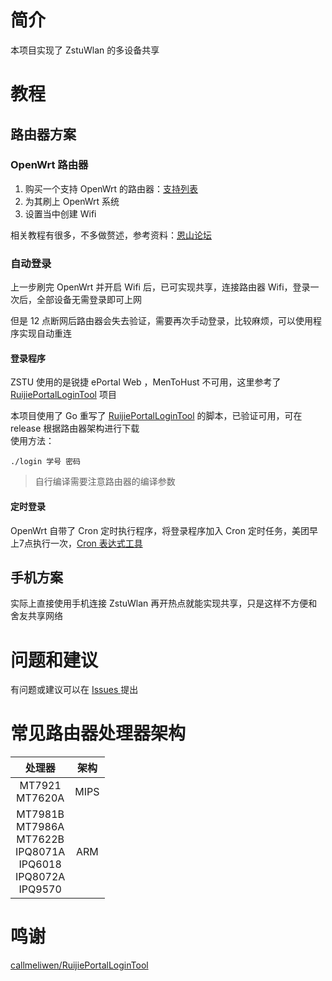 # 简介
本项目实现了 ZstuWlan 的多设备共享  

# 教程
## 路由器方案
### OpenWrt 路由器
1. 购买一个支持 OpenWrt 的路由器：[支持列表](http://www.ttcoder.cn/index.php/2024/04/14/support-openwrt-routers/)  
2. 为其刷上 OpenWrt 系统
3. 设置当中创建 Wifi  

相关教程有很多，不多做赘述，参考资料：[恩山论坛](https://www.right.com.cn/forum/forum.php)  

### 自动登录
上一步刷完 OpenWrt 并开启 Wifi 后，已可实现共享，连接路由器 Wifi，登录一次后，全部设备无需登录即可上网  

但是 12 点断网后路由器会失去验证，需要再次手动登录，比较麻烦，可以使用程序实现自动重连
#### 登录程序
ZSTU 使用的是锐捷 ePortal Web ，MenToHust 不可用，这里参考了 [RuijiePortalLoginTool](https://github.com/callmeliwen/RuijiePortalLoginTool) 项目

本项目使用了 Go 重写了 [RuijiePortalLoginTool](https://github.com/callmeliwen/RuijiePortalLoginTool) 的脚本，已验证可用，可在 release 根据路由器架构进行下载    
使用方法：  
```shell
./login 学号 密码
```

> 自行编译需要注意路由器的编译参数


#### 定时登录
OpenWrt 自带了 Cron 定时执行程序，将登录程序加入 Cron 定时任务，美团早上7点执行一次，[Cron 表达式工具](https://cron.ciding.cc/)

## 手机方案
实际上直接使用手机连接 ZstuWlan 再开热点就能实现共享，只是这样不方便和舍友共享网络


# 问题和建议
有问题或建议可以在 [Issues ](https://github.com/YeSZ1520/ZstuWlan/issues)提出

# 常见路由器处理器架构

|           处理器            |架构|
|:------------------------:|:---:|
|    MT7921<br>MT7620A     |MIPS|
| MT7981B<br>MT7986A<br>MT7622B<br>IPQ8071A<br>IPQ6018<br>IPQ8072A<br>IPQ9570<br>|ARM|

# 鸣谢
[callmeliwen/RuijiePortalLoginTool](https://github.com/callmeliwen/RuijiePortalLoginTool)